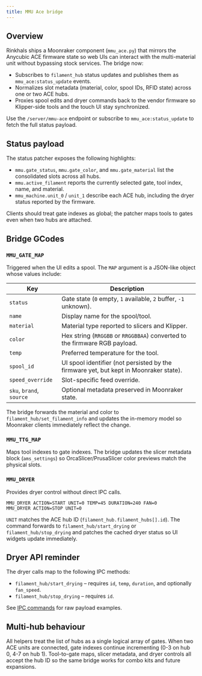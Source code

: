 ```yaml
---
title: MMU Ace bridge
---
```


## Overview

Rinkhals ships a Moonraker component (`mmu_ace.py`) that mirrors the Anycubic ACE firmware state so web UIs can interact with the multi-material unit without bypassing stock services. The bridge now:

- Subscribes to `filament_hub` status updates and publishes them as `mmu_ace:status_update` events.
- Normalizes slot metadata (material, color, spool IDs, RFID state) across one or two ACE hubs.
- Proxies spool edits and dryer commands back to the vendor firmware so Klipper-side tools and the touch UI stay synchronized.

Use the `/server/mmu-ace` endpoint or subscribe to `mmu_ace:status_update` to fetch the full status payload.

## Status payload

The status patcher exposes the following highlights:

- `mmu.gate_status`, `mmu.gate_color`, and `mmu.gate_material` list the consolidated slots across all hubs.
- `mmu.active_filament` reports the currently selected gate, tool index, name, and material.
- `mmu_machine.unit_0` / `unit_1` describe each ACE hub, including the dryer status reported by the firmware.

Clients should treat gate indexes as global; the patcher maps tools to gates even when two hubs are attached.

## Bridge GCodes

### `MMU_GATE_MAP`

Triggered when the UI edits a spool. The `MAP` argument is a JSON-like object whose values include:

| Key | Description |
| --- | --- |
| `status` | Gate state (`0` empty, `1` available, `2` buffer, `-1` unknown). |
| `name` | Display name for the spool/tool. |
| `material` | Material type reported to slicers and Klipper. |
| `color` | Hex string (`RRGGBB` or `RRGGBBAA`) converted to the firmware RGB payload. |
| `temp` | Preferred temperature for the tool. |
| `spool_id` | UI spool identifier (not persisted by the firmware yet, but kept in Moonraker state). |
| `speed_override` | Slot-specific feed override. |
| `sku`, `brand`, `source` | Optional metadata preserved in Moonraker state. |

The bridge forwards the material and color to `filament_hub/set_filament_info` and updates the in-memory model so Moonraker clients immediately reflect the change.

### `MMU_TTG_MAP`

Maps tool indexes to gate indexes. The bridge updates the slicer metadata block (`ams_settings`) so OrcaSlicer/PrusaSlicer color previews match the physical slots.

### `MMU_DRYER`

Provides dryer control without direct IPC calls.

```
MMU_DRYER ACTION=START UNIT=0 TEMP=45 DURATION=240 FAN=0
MMU_DRYER ACTION=STOP UNIT=0
```

`UNIT` matches the ACE hub ID (`filament_hub.filament_hubs[].id`). The command forwards to `filament_hub/start_drying` or `filament_hub/stop_drying` and patches the cached dryer status so UI widgets update immediately.

## Dryer API reminder

The dryer calls map to the following IPC methods:

- `filament_hub/start_drying` – requires `id`, `temp`, `duration`, and optionally `fan_speed`.
- `filament_hub/stop_drying` – requires `id`.

See [IPC commands](./ipc-commands.md) for raw payload examples.

## Multi-hub behaviour

All helpers treat the list of hubs as a single logical array of gates. When two ACE units are connected, gate indexes continue incrementing (0-3 on hub 0, 4-7 on hub 1). Tool-to-gate maps, slicer metadata, and dryer controls all accept the hub ID so the same bridge works for combo kits and future expansions.
